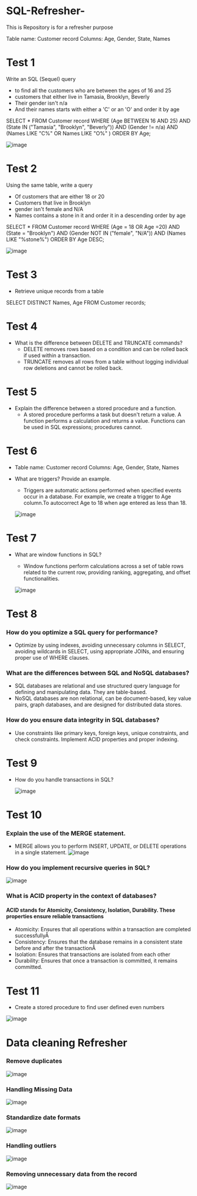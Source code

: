 # SQL-Refresher-
This is Repository is for a refresher purpose 

Table name: Customer record
Columns: Age, Gender, State, Names

# Test 1
Write an SQL (Sequel) query
*  to find all the customers who are between the ages of 16 and 25
* customers that either live in Tamasia, Brooklyn, Beverly
* Their gender isn't n/a
* And their names starts with either a 'C' or an 'O'
and order it by age

SELECT *
FROM Customer record
WHERE (Age BETWEEN 16 AND 25)
AND (State IN ("Tamasia", "Brooklyn", "Beverly"))
AND (Gender != n/a)
AND (Names LIKE "C%" OR Names LIKE "O%" )
ORDER BY Age;


 ![image](https://github.com/user-attachments/assets/6bca9987-8caa-46a2-bbc9-466afda615af)

# Test 2
Using the same table, write a query

* Of customers that are either 18 or 20
* Customers that live in Brooklyn
* gender isn't female and N/A
* Names contains a stone in it
and order it in a descending order by age

SELECT *
FROM Customer record
WHERE (Age = 18 OR Age =20)
AND (State = "Brooklyn")
AND (Gender NOT IN ("female", "N/A"))
AND (Names LIKE "%stone%")
ORDER BY Age DESC;


![image](https://github.com/user-attachments/assets/59a66913-f49b-410e-b1f7-578d7bfd839f)

# Test 3 
*  Retrieve unique records from a table

  SELECT DISTINCT Names, Age
  FROM Customer records;

# Test 4
*  What is the difference between DELETE and TRUNCATE commands?
    * DELETE removes rows based on a condition and can be rolled back if used within a transaction.
    * TRUNCATE removes all rows from a table without logging individual row deletions and cannot be rolled back.
# Test 5
*  Explain the difference between a stored procedure and a function.
    * A stored procedure performs a task but doesn't return a value. A function performs a calculation and returns a value. Functions can be used in SQL expressions; procedures cannot.
# Test 6
  * Table name: Customer record Columns: Age, Gender, State, Names
  *  What are triggers? Provide an example.
     *  Triggers are automatic actions performed when specified events occur in a database. For example, we create a trigger to Age column.To autocorrect Age to 18 when age entered as less than 18.
   
       ![image](https://github.com/user-attachments/assets/18f4571c-a8f6-497b-88ab-a5db4b4a2da6)
# Test 7
*  What are window functions in SQL?
   *  Window functions perform calculations across a set of table rows related to the current row, providing ranking, aggregating, and offset functionalities.
 
     ![image](https://github.com/user-attachments/assets/d34fc5a4-9bf0-4ae9-b78c-0d6977d8403b)


# Test 8
### How do you optimize a SQL query for performance?
  *   Optimize by using indexes, avoiding unnecessary columns in SELECT, avoiding wildcards in SELECT, using appropriate JOINs, and ensuring proper use of WHERE clauses.
### What are the differences between SQL and NoSQL databases?
  *  SQL databases are relational and use structured query language for defining and manipulating data. They are table-based.
  *  NoSQL databases are non relational, can be document-based, key value pairs, graph databases, and are designed for distributed data stores.
###  How do you ensure data integrity in SQL databases?
* Use constraints like primary keys, foreign keys, unique constraints, and check constraints. Implement ACID properties and proper indexing.
# Test 9
  * How do you handle transactions in SQL?

     ![image](https://github.com/user-attachments/assets/e74b5313-ce28-46b0-965d-b0b0abf549fd)
# Test 10
### Explain the use of the MERGE statement.
 * MERGE allows you to perform INSERT, UPDATE, or DELETE operations in a single statement.
   ![image](https://github.com/user-attachments/assets/0f847c86-837e-454b-801b-bd4ee44373b8)
###  How do you implement recursive queries in SQL?

  
   ![image](https://github.com/user-attachments/assets/3b1b6c81-efdb-460f-908c-df680c7cc0a6)

 ### What is ACID property in the context of databases?

#### ACID stands for Atomicity, Consistency, Isolation, Durability.  These properties ensure reliable transactions
  * Atomicity: Ensures that all operations within a transaction are completed successfullyÅ
  * Consistency: Ensures that the database remains in a consistent state before and after the transactionÅ
  * Isolation: Ensures that transactions are isolated from each other
  * Durability: Ensures that once a transaction is committed, it remains committed.

# Test 11 
* Create a stored procedure to find user defined even numbers 

![image](https://github.com/user-attachments/assets/5604dbf3-cd0b-441b-81f5-cc41a92bbe0c)


# Data cleaning  Refresher

### Remove duplicates 


![image](https://github.com/user-attachments/assets/a217237d-697d-4932-9a11-1d139ceaceab)

### Handling Missing Data

![image](https://github.com/user-attachments/assets/5bb1628d-a80f-47b2-8805-ee2dfdd298f6)

### Standardize date formats 

![image](https://github.com/user-attachments/assets/ba5ea5ff-fb8a-40fa-8b52-7e22e3534cf4)

### Handling outliers 

![image](https://github.com/user-attachments/assets/d685f129-04a0-4aaf-af6f-74cb34b1656a)

### Removing unnecessary data from the record 

![image](https://github.com/user-attachments/assets/28f03597-467b-42e3-9d1d-063bd1e2a12f)






